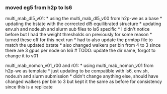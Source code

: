 ### moved eg5 from h2p to ls6

multi_mab_dl5_v01:
    * using the multi_mab_dl5_v00 from h2p-we as a base
    * updating the bstate with the corrected dl5 equilibrated structure
    * updating env.sh and node.sh and slurm sub files to ls6 specific
    * I didn't notice before but I had the weight thresholds on previously for some reason
        * turned these off for this next run
    * had to also update the prmtop file to match the updated bstate
    * also changed walkers per bin from 4 to 3 since there are 3 gpus per node on ls6
    # TODO: update the dir name, forgot to change it to v01

multi_mab_nomon_v01_r00 and r01:
    * using multi_mab_nomon_v01 from h2p-we as template
    * just updating to be compatible with ls6, env.sh, node.sh and slurm submission
    * didn't change anything else, should have changed walkers per bin to 3 but kept it the same as before for consistency since this is a replicate
